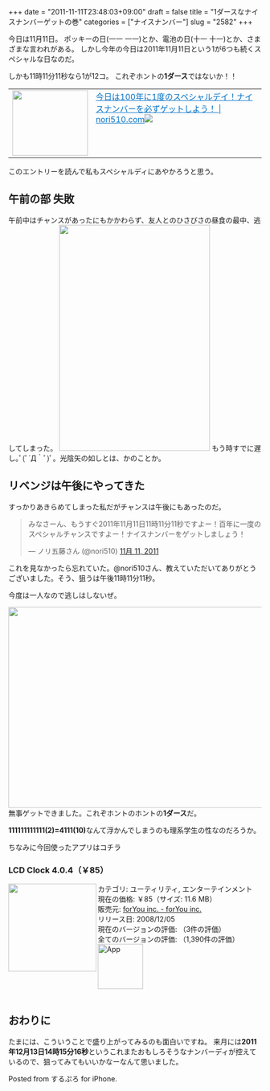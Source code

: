 +++
date = "2011-11-11T23:48:03+09:00"
draft = false
title = "1ダースなナイスナンバーゲットの巻"
categories = ["ナイスナンバー"]
slug = "2582"
+++

今日は11月11日。
ポッキーの日(一一 一一)とか、電池の日(十一 十一)とか、さまざまな言われがある。
しかし今年の今日は2011年11月11日という1が6つも続くスペシャルな日なのだ。

<!--more-->
しかも11時11分11秒なら1が12コ。
これぞホントの<strong>1ダース</strong>ではないか！！

<table border="0"><td valign="top" width="150"><a href="http://nori510.com/archives/5996" target="_blank"><img border="0" src="http://capture.heartrails.com/150x130/shadow?http://nori510.com/archives/5996" width="150" height="130" /></a></td><td valign="top"><a style="color:#0070C5;" href="http://nori510.com/archives/5996" target="_blank">今日は100年に1度のスペシャルデイ！ナイスナンバーを必ずゲットしよう！ | nori510.com</a><a href="http://b.hatena.ne.jp/entry/http://nori510.com/archives/5996" target="_blank"><img border="0" src="http://b.hatena.ne.jp/entry/image/http://nori510.com/archives/5996" /></a></td></table>
このエントリーを読んで私もスペシャルディにあやかろうと思う。

<h2>午前の部 失敗</h2>
午前中はチャンスがあったにもかかわらず、友人とのひさびさの昼食の最中、逃してしまった。

<img alt="" src="http://knk-n.com/images/2011/11/slooProImg_20111111234801.png" width="300" height="450" class="slooProImg" />
もう時すでに遅し｡ﾟ(ﾟ´Д｀ﾟ)ﾟ。光陰矢の如しとは、かのことか。

<h2>リベンジは午後にやってきた</h2>
すっかりあきらめてしまった私だがチャンスは午後にもあったのだ。

<blockquote class="twitter-tweet" lang="ja"><p>みなさーん、もうすぐ2011年11月11日11時11分11秒ですよー！百年に一度のスペシャルチャンスですよー！ナイスナンバーをゲットしましょう！</p>&mdash; ノリ五藤さん (@nori510) <a href="https://twitter.com/nori510/status/134994872133365760" data-datetime="2011-11-11T14:04:20+00:00">11月 11, 2011</a></blockquote>

これを見なかったら忘れていた。@nori510さん、教えていただいてありがとうございました。そう、狙うは午後11時11分11秒。

今度は一人なので逃しはしないぜ。

<img src="http://knk-n.com/images/2011/11/slooProImg_20111111234745.png" alt="" width="600" height="400" class="slooProImg" />
無事ゲットできました。これぞホントのホントの<strong>1ダース</strong>だ。

<strong>111111111111(2)=4111(10)</strong>なんて浮かんでしまうのも理系学生の性なのだろうか。

ちなみに今回使ったアプリはコチラ
<h3>LCD Clock 4.0.4（￥85）</h3><a href="http://click.linksynergy.com/fs-bin/stat?id=48HB7K3zmMg&offerid=94348&type=3&subid=0&tmpid=2192&RD_PARM1=http%253A%252F%252Fitunes.apple.com%252Fjp%252Fapp%252Flcd-clock%252Fid295737235%253Fmt%253D8%2526uo%253D4%2526partnerId%253D30" target="_blank" rel="nofollow"><img class="apphtml_appicn" width="175" class="alignleft" align="left" src="http://a4.mzstatic.com/us/r1000/109/Purple/1f/a4/ea/mzl.arfuladc.175x175-75.jpg"></a> カテゴリ: ユーティリティ, エンターテインメント<br> 現在の価格: ￥85（サイズ: 11.6 MB）<br> 販売元: <a href="http://click.linksynergy.com/fs-bin/stat?id=48HB7K3zmMg&offerid=94348&type=3&subid=0&tmpid=2192&RD_PARM1=http%253A%252F%252Fitunes.apple.com%252Fjp%252Fartist%252Fforyou-inc.%252Fid295737238%253Fuo%253D4%2526partnerId%253D30" target="_blank" rel="nofollow">forYou inc. - forYou inc.</a><br> リリース日: 2008/12/05<br> 現在のバージョンの評価: <img alt="" src="http://r.mzstatic.com/htmlResources/63F7/images/rating_star.png"><img alt="" src="http://r.mzstatic.com/htmlResources/63F7/images/rating_star.png"><img alt="" src="http://r.mzstatic.com/htmlResources/63F7/images/rating_star.png"><img alt="" src="http://r.mzstatic.com/htmlResources/63F7/images/rating_star.png"><img alt="" src="http://r.mzstatic.com/htmlResources/63F7/images/rating_star_half.png">（3件の評価）<br> 全てのバージョンの評価: <img alt="" src="http://r.mzstatic.com/htmlResources/63F7/images/rating_star.png"><img alt="" src="http://r.mzstatic.com/htmlResources/63F7/images/rating_star.png"><img alt="" src="http://r.mzstatic.com/htmlResources/63F7/images/rating_star.png"><img alt="" src="http://r.mzstatic.com/htmlResources/63F7/images/rating_star_half.png">（1,390件の評価）<br><a href="http://click.linksynergy.com/fs-bin/stat?id=48HB7K3zmMg&offerid=94348&type=3&subid=0&tmpid=2192&RD_PARM1=http%253A%252F%252Fitunes.apple.com%252Fjp%252Fapp%252Flcd-clock%252Fid295737235%253Fmt%253D8%2526uo%253D4%2526partnerId%253D30" target="_blank" rel="nofollow"><img class="apphtml_icn" src="http://r.mzstatic.com/htmlResources/2338/images/viewinitunes_jp.png" width="90" alt="App"></a> <br> <br>

<h2>おわりに</h2>
たまには、こういうことで盛り上がってみるのも面白いですね。
来月には<strong>2011年12月13日14時15分16秒</strong>というこれまたおもしろそうなナンバーディが控えているので、狙ってみてもいいかなーなんて思いました。

Posted from するぷろ for iPhone.
